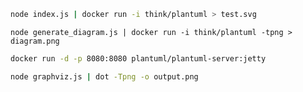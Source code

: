 ```bash
node index.js | docker run -i think/plantuml > test.svg
```

```
node generate_diagram.js | docker run -i think/plantuml -tpng > diagram.png
```

```bash
docker run -d -p 8080:8080 plantuml/plantuml-server:jetty
```

```bash
node graphviz.js | dot -Tpng -o output.png
```